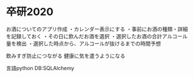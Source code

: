 # 卒研2020

お酒についてのアプリ作成
・カレンダー表示にする
・事前にお酒の種類・詳細を記録しておく
・その日に飲んだお酒を選択
・選択したお酒の合計アルコール量を検出
・選択した時点から、アルコールが抜けるまでの時間予想

飲みすぎ防止につながる
健康に気を遣うようになる

言語python
DB:SQLAlchemy
